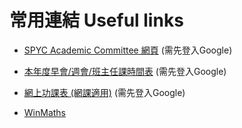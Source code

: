 # 常用連結 Useful links

- [SPYC Academic Committee 網頁](https://sites.google.com/school.pyc.edu.hk/spyc-academic/) (需先登入Google)
- [本年度早會/週會/班主任課時間表](https://docs.google.com/spreadsheets/d/1H6preyLu4dDpWtbuRlWOanbxTfqB_7MUH1wnrM7v2rc/edit?usp=sharing) (需先登入Google)
- [網上功課表 (網課適用)](https://docs.google.com/spreadsheets/d/e/2PACX-1vSbiq5_pyywdKzhsXqkCTGDyGrsJ17w-RTwOIm-jeQjnnWSNtPXmkyXjqRI5-5Lejn5uON1vrcia3ZC/pubhtml) (需先登入Google)
  
- [WinMaths](https://url.spyc.hk/winmaths)